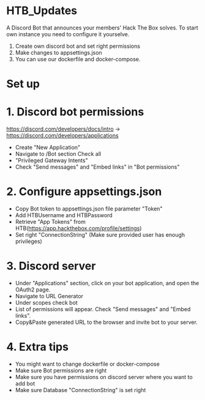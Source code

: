 # HTB_Updates
A Discord Bot that announces your members' Hack The Box solves.
To start own instance you need to configure it yourselve.

  1. Create own discord bot and set right permissions
  2. Make changes to appsettings.json
  3. You can use our dockerfile and docker-compose.

# Set up
# 1. Discord bot permissions
https://discord.com/developers/docs/intro -> https://discord.com/developers/applications



- Create "New Application" 
- Navigate to /Bot section Check all   
- "Privileged Gateway Intents" 
-  Check "Send messages" and "Embed links"    in "Bot permissions"

# 2. Configure appsettings.json
- Copy Bot token to appsettings.json file parameter "Token"
- Add HTBUsername and HTBPassword
- Retrieve "App Tokens" from HTB(https://app.hackthebox.com/profile/settings)
- Set right "ConnectionString" (Make sure provided user has enough privileges)

# 3. Discord server
- Under "Applications" section, click on your bot application, and open the OAuth2 page.
- Navigate to URL Generator
- Under scopes check bot
- List of permissions will appear. Check "Send messages" and "Embed links".
- Copy&Paste generated URL to the browser and invite bot to your server.

# 4. Extra tips
- You might want to change dockerfile or docker-compose
- Make sure Bot permissions are right
- Make sure you have permissions on discord server where you want to add bot
- Make sure Database "ConnectionString" is set right
